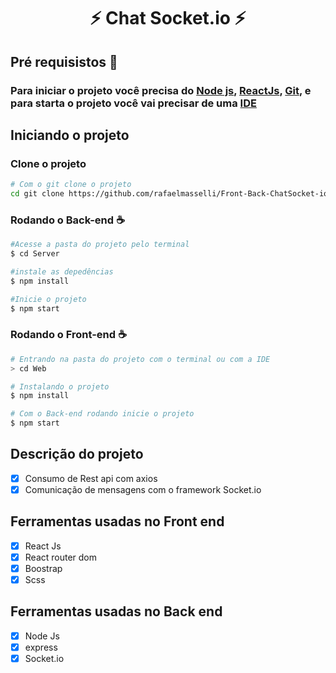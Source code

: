 <h1 align="center"> ⚡ Chat Socket.io ⚡</h1>

## Pré requisistos 📝

### Para iniciar o projeto você precisa do <a href="https://nodejs.org/en/download/">Node js</a>, <a href="https://create-react-app.dev/docs/getting-started/">ReactJs</a>, <a href="https://git-scm.com/downloads">Git</a>, e para starta o projeto você vai precisar de uma <a href="https://code.visualstudio.com/download">IDE</a>

## Iniciando o projeto

### Clone o projeto

```bash
# Com o git clone o projeto
cd git clone https://github.com/rafaelmasselli/Front-Back-ChatSocket-io-ReactJs-NodeJs
```

### Rodando o Back-end ☕

```bash
#Acesse a pasta do projeto pelo terminal
$ cd Server

#instale as depedências
$ npm install

#Inicie o projeto
$ npm start
```

### Rodando o Front-end ☕

```bash
# Entrando na pasta do projeto com o terminal ou com a IDE
> cd Web

# Instalando o projeto
$ npm install

# Com o Back-end rodando inicie o projeto
$ npm start
```

## Descrição do projeto

- [x] Consumo de Rest api com axios
- [x] Comunicação de mensagens com o framework Socket.io

## Ferramentas usadas no Front end

- [x] React Js
- [x] React router dom
- [x] Boostrap
- [x] Scss

## Ferramentas usadas no Back end

- [x] Node Js
- [x] express
- [x] Socket.io
